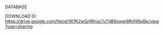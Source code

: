 DATABASE

DOWNLOAD DI https://drive.google.com/file/d/1R7K2wQrfRhoz7uTjtB9xaye9RVl95eBk/view?usp=sharing
